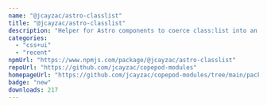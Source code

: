 ```yaml
---
name: "@jcayzac/astro-classlist"
title: "@jcayzac/astro-classlist"
description: "Helper for Astro components to coerce class:list into an array of strings."
categories:
  - "css+ui"
  - "recent"
npmUrl: "https://www.npmjs.com/package/@jcayzac/astro-classlist"
repoUrl: "https://github.com/jcayzac/copepod-modules"
homepageUrl: "https://github.com/jcayzac/copepod-modules/tree/main/packages/astro-classlist#readme"
badge: "new"
downloads: 217
---
```

